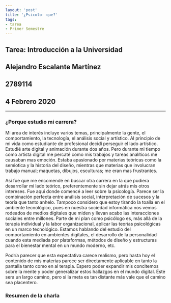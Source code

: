 ```yaml
---
layout: 'post'
title: '¿Psicolo- que?'
tags:
- tarea
- Primer Semestre
---
```




## Tarea: Introducción a la Universidad
## Alejandro Escalante Martínez
## 2789114
## 4 Febrero 2020

---

### ¿Porque estudio mi carrera?

Mi area de interés incluye varios temas, principalmente la gente, el comportamiento, la tecnología, el análisis social y artístico. Al principio de mi vida como estudiante de profesional decidí perseguir el lado artístico. Estudié arte digital y animación durante dos años. Pero durante mi tiempo como artista digital me percaté como mis trabajos y tareas analíticos me causaban mas emoción. Estaba apasionado por materias teóricas como la semiotica y la historia del diseño, mientras que materias que involucran trabajo manual; maquetas, dibujos, esculturas; me eran mas frustrantes.

Así fue que me encomendé en buscar otra carrera en la que pudiera desarrollar mi lado teórico, preferentemente sin dejar atrás mis otros intereses. Fue aqui donde comencé a leer sobre la psicología. Parece ser la combinación perfecta entre análisis social, interpretación de sucesos y la teoría que tanto anhelo. Tampoco considero que estoy tirando la toalla en el ambiente tecnológico, pues en nuestra sociedad informática nos vemos rodeados de medios digitales que miden y llevan acabo las interacciones sociales entre millones. Parte de mi plan como psicólogo es, más allá de la terapia individual y la labor organizacional, aplicar las teorías psicológicas en un marco tecnológico. Estamos hablando del estudio del comportamiento en ambientes digitales, el desarrollo de la personalidad cuando esta mediada por plataformas, métodos de diseño y estructuras para el bienestar mental en un mundo moderno, etc. 

Podría parecer que esta expectativa carece realismo, pero hasta hoy el contenido de mis materias parece ser directamente aplicable en tanto la pantalla tanto como en al terapia. Espero poder expandir mis concitemos sobre la mente y poder generalizar estos hallazgos en el mundo digital. Este sera un largo camino, pero si la meta es tan distante más vale que el camino sea placentero.

### Resumen de la charla



